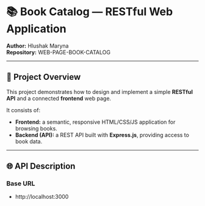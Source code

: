 # 📚 Book Catalog — RESTful Web Application
**Author:** Hlushak Maryna  
**Repository:** WEB-PAGE-BOOK-CATALOG

---

## 🧩 Project Overview
This project demonstrates how to design and implement a simple **RESTful API** and a connected **frontend** web page.

It consists of:
- **Frontend:** a semantic, responsive HTML/CSS/JS application for browsing books.  
- **Backend (API):** a REST API built with **Express.js**, providing access to book data.

---


## 🌐 API Description

### **Base URL**

- http://localhost:3000
